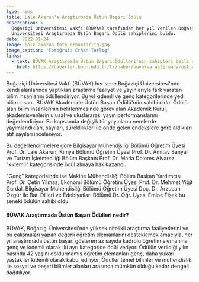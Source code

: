 ```yaml
---
type: news
title: Lale Akarun'a Araştırmada Üstün Başarı Ödülü
description: >
  Boğaziçi Üniversitesi Vakfı (BÜVAK) tarafından her yıl verilen Boğaziçi
  Üniversitesi Araştırmada Üstün Başarı Ödülü sahiplerini buldu.
date: 2022-01-24
image: lale_akarun_foto_erhantarlig.jpg
image_caption: "Fotoğraf: Erhan Tarlıg"
links:
  - text: BÜVAK Araştırmada Üstün Başarı Ödülleri'nin sahipleri belli oldu
    href: https://haberler.boun.edu.tr/tr/haber/buvak-arastirmada-ustun-basari-odullerinin-sahipleri-belli-oldu
---
```


Boğaziçi Üniversitesi Vakfı (BÜVAK) her sene Boğaziçi Üniversitesi'nde kendi
alanlarında yaptıkları araştırma faaliyet ve yayınlarıyla fark yaratan bilim
insanlarını ödüllendiriyor. Bu yıl kıdemli ve genç kategorilerinde yedi bilim
insanı, BÜVAK Akademide Üstün Başarı Ödülü'nün sahibi oldu. Ödülü alan bilim
insanlarının belirlenmesinde görev alan Akademik Kurul, akademisyenlerin ulusal
ve uluslararası yayın performanslarını değerlendiriyor. Bu kapsamda değişik tür
yayınların nerelerde yayımlandıkları, sayıları, süreklilikleri ile önde gelen
endekslere göre aldıkları atıf sayıları inceleniyor.

Bu değerlendirmelere göre Bilgisayar Mühendisliği Bölümü Öğretim Üyesi Prof. Dr.
Lale Akarun, Kimya Bölümü Öğretim Üyesi Prof. Dr. Amitav Sanyal ve Turizm
İşletmeciliği Bölüm Başkanı Prof. Dr. Maria Dolores Alvarez "kıdemli"
kategorisinde ödül almaya hak kazandı.

"Genç" kategorisinde ise Makine Mühendisliği Bölüm Başkan Yardımcısı Prof. Dr.
Çetin Yılmaz, Ekonomi Bölümü Öğretim Üyesi Prof. Dr. Mehmet Yiğit Gürdal,
Bilgisayar Mühendisliği Bölümü Öğretim Üyesi Doç. Dr. Arzucan Özgür ile Batı
Dilleri ve Edebiyatları Bölümü Dr. Öğr. Üyesi Emine Fişek bu seneki ödülün
sahibi oldu.

#### BÜVAK Araştırmada Üstün Başarı Ödülleri nedir?

BÜVAK, Boğaziçi Üniversitesi'nde yüksek nitelikli araştırma faaliyetlerini ve bu
çalışmaları yapan değerli öğretim elemanlarını desteklemek amacıyla, her yıl
araştırmada üstün başarı gösteren az sayıda kadrolu öğretim elemanına genç ve
kıdemli olarak iki ayrı kategoride ödül veriyor. Ödülün verildiği yılın başında
42 yaşını doldurmamış öğretim elemanları genç, daha yukarı yaştakiler kıdemli
olarak kabul ediliyor. Ödüller temel bilimler ve mühendislik ile sosyal ve
beşeri bilimler alanları arasında mümkün olduğu kadar dengeli dağıtılıyor.
